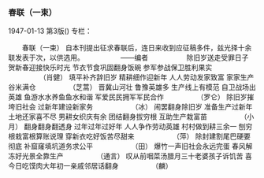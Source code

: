 ### 春联（一束）

1947-01-13
第3版()
专栏：

　　春联（一束）
    自本刊提出征求春联后，连日来收到应征稿多件，兹光择十余联发表于次，以供选用。
　　　　　——编者
　　　　　
    除旧岁送走受罪日子
    贺新春迎接快乐时光
    节衣节食巩固翻身饭碗
    参军参战保卫胜利果实
　　　　　（肖健）
    填平补齐辞旧岁
    精耕细作迎新年
    人人劳动发家致富
    家家生产谷米满仓
　　　　　（芝蒿）
    晋冀山河壮
    鲁豫英雄多
    生产线上有模范
    自卫战场出英雄
    鱼游水水养鱼鱼水和谐
    军爱民民拥军军民合作
　　　　　（罗仑）
    除旧岁摧垮旧社会
    过新年建设新家务
　　　　　  （冰）
    闹罢翻身除旧岁
    准备生产过新年
    土地还家喜不尽
    男耕女织庆有余
    团结翻身拔穷根
    互助生产栽富苗
　　　　　（小月）
    翻身翻身翻透身
    过年过年过好年
    人人争作劳动英雄
    村村做到耕三余一
    刨穷根栽富根算账说理
    穿新衣吃好饭苦尽甜来
　　　　　  （萍）
    除封建割尾巴硬要彻底
    补窟窿填坑道务求公平
　　　　　  （田）
    爆竹一声旧社会永远完蛋
    春风解冻好光景全靠生产
　　　　　（通言）
    叹从前咽菜汤腊月三十老婆孩子诉饥苦
    喜今日吃馍肉大年初一亲戚邻居话翻身
　　　　　（麟）
